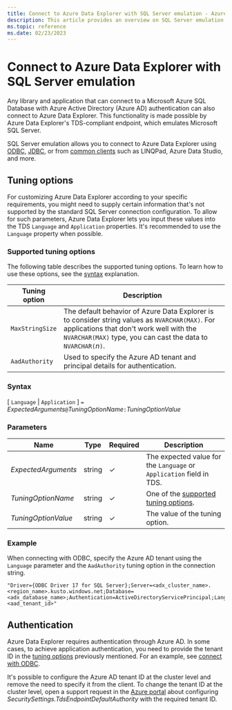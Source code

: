 ```yaml
---
title: Connect to Azure Data Explorer with SQL Server emulation - Azure Data Explorer
description: This article provides an overview on SQL Server emulation in Azure Data Explorer.
ms.topic: reference
ms.date: 02/23/2023
---
```

# Connect to Azure Data Explorer with SQL Server emulation

Any library and application that can connect to a Microsoft Azure SQL Database with Azure Active Directory (Azure AD) authentication can also connect to Azure Data Explorer. This functionality is made possible by Azure Data Explorer's TDS-compliant endpoint, which emulates Microsoft SQL Server.

SQL Server emulation allows you to connect to Azure Data Explorer using [ODBC](connect-odbc.md), [JDBC](connect-jdbc.md), or from [common clients](connect-sql-clients.md) such as LINQPad, Azure Data Studio, and more.

## Tuning options

For customizing Azure Data Explorer according to your specific requirements, you might need to supply certain information that's not supported by the standard SQL Server connection configuration. To allow for such parameters, Azure Data Explorer lets you input these values into the TDS `Language` and `Application` properties. It's recommended to use the `Language` property when possible.

### Supported tuning options

The following table describes the supported tuning options. To learn how to use these options, see the [syntax](#syntax) explanation.

|Tuning option|Description|
|--|--|
|`MaxStringSize`|The default behavior of Azure Data Explorer is to consider string values as `NVARCHAR(MAX)`. For applications that don't work well with the `NVARCHAR(MAX)` type, you can cast the data to `NVARCHAR(`*n*`)`.|
|`AadAuthority`|Used to specify the Azure AD tenant and principal details for authentication.|

### Syntax

[ `Language` | `Application` ] `=` *ExpectedArguments*`@`*TuningOptionName*`:`*TuningOptionValue*

### Parameters

|Name|Type|Required|Description|
|--|--|--|--|
|*ExpectedArguments*|string|&check;|The expected value for the `Language` or `Application` field in TDS.|
|*TuningOptionName*|string|&check;|One of the [supported tuning options](#supported-tuning-options).|
|*TuningOptionValue*|string|&check;|The value of the tuning option.|

### Example

When connecting with ODBC, specify the Azure AD tenant using the `Language` parameter and the `AadAuthority` tuning option in the connection string.

```odbc
"Driver={ODBC Driver 17 for SQL Server};Server=<adx_cluster_name>.<region_name>.kusto.windows.net;Database=<adx_database_name>;Authentication=ActiveDirectoryServicePrincipal;Language=any@AadAuthority:<aad_tenant_id>"
```

## Authentication

Azure Data Explorer requires authentication through Azure AD. In some cases, to achieve application authentication, you need to provide the tenant ID in the [tuning options](#tuning-options) previously mentioned. For an example, see [connect with ODBC](connect-odbc.md#application-authentication).

It's possible to configure the Azure AD tenant ID at the cluster level and remove the need to specify it from the client. To change the tenant ID at the cluster level, open a support request in the  [Azure portal](https://portal.azure.com/#blade/Microsoft_Azure_Support/HelpAndSupportBlade/overview) about configuring *SecuritySettings.TdsEndpointDefaultAuthority* with the required tenant ID.
